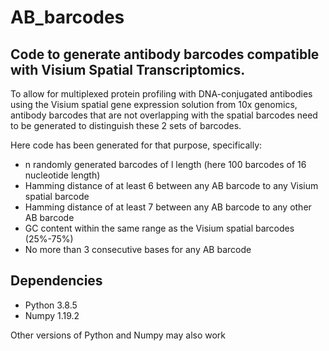 # AB_barcodes
## Code to generate antibody barcodes compatible with Visium Spatial Transcriptomics.

To allow for multiplexed protein profiling with DNA-conjugated antibodies using the Visium spatial gene expression solution from 10x genomics, antibody barcodes that are not overlapping with the spatial barcodes need to be generated to distinguish these 2 sets of barcodes.

Here code has been generated for that purpose, specifically:
* n randomly generated barcodes of l length (here 100 barcodes of 16 nucleotide length)
* Hamming distance of at least 6 between any AB barcode to any Visium spatial barcode
* Hamming distance of at least 7 between any AB barcode to any other AB barcode
* GC content within the same range as the Visium spatial barcodes (25%-75%)
* No more than 3 consecutive bases for any AB barcode

## Dependencies
* Python 3.8.5
* Numpy 1.19.2

Other versions of Python and Numpy may also work
